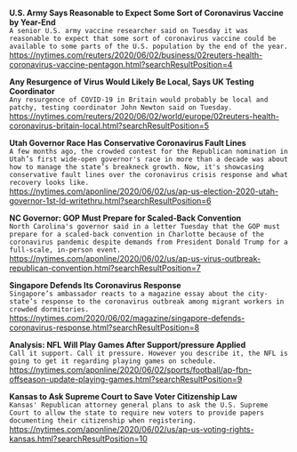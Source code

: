 **U.S. Army Says Reasonable to Expect Some Sort of Coronavirus Vaccine by Year-End**\
`A senior U.S. army vaccine researcher said on Tuesday it was reasonable to expect that some sort of coronavirus vaccine could be available to some parts of the U.S. population by the end of the year.`\
https://nytimes.com/reuters/2020/06/02/business/02reuters-health-coronavirus-vaccine-pentagon.html?searchResultPosition=4

**Any Resurgence of Virus Would Likely Be Local, Says UK Testing Coordinator**\
`Any resurgence of COVID-19 in Britain would probably be local and patchy, testing coordinator John Newton said on Tuesday.`\
https://nytimes.com/reuters/2020/06/02/world/europe/02reuters-health-coronavirus-britain-local.html?searchResultPosition=5

**Utah Governor Race Has Conservative Coronavirus Fault Lines**\
`A few months ago, the crowded contest for the Republican nomination in Utah’s first wide-open governor's race in more than a decade was about how to manage the state’s breakneck growth. Now, it's showcasing conservative fault lines over the coronavirus crisis response and what recovery looks like.`\
https://nytimes.com/aponline/2020/06/02/us/ap-us-election-2020-utah-governor-1st-ld-writethru.html?searchResultPosition=6

**NC Governor: GOP Must Prepare for Scaled-Back Convention**\
`North Carolina's governor said in a letter Tuesday that the GOP must prepare for a scaled-back convention in Charlotte because of the coronavirus pandemic despite demands from President Donald Trump for a full-scale, in-person event. `\
https://nytimes.com/aponline/2020/06/02/us/ap-us-virus-outbreak-republican-convention.html?searchResultPosition=7

**Singapore Defends Its Coronavirus Response**\
`Singapore’s ambassador reacts to a magazine essay about the city-state’s response to the coronavirus outbreak among migrant workers in crowded dormitories.`\
https://nytimes.com/2020/06/02/magazine/singapore-defends-coronavirus-response.html?searchResultPosition=8

**Analysis: NFL Will Play Games After Support/pressure Applied**\
`Call it support. Call it pressure. However you describe it, the NFL is going to get it regarding playing games on schedule.`\
https://nytimes.com/aponline/2020/06/02/sports/football/ap-fbn-offseason-update-playing-games.html?searchResultPosition=9

**Kansas to Ask Supreme Court to Save Voter Citizenship Law**\
`Kansas' Republican attorney general plans to ask the U.S. Supreme Court to allow the state to require new voters to provide papers documenting their citizenship when registering. `\
https://nytimes.com/aponline/2020/06/02/us/ap-us-voting-rights-kansas.html?searchResultPosition=10

